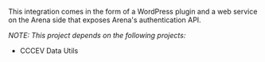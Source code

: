 This integration comes in the form of a WordPress plugin and a web service on the Arena side that exposes Arena's authentication API.

*NOTE: This project depends on the following projects:*

* CCCEV Data Utils
